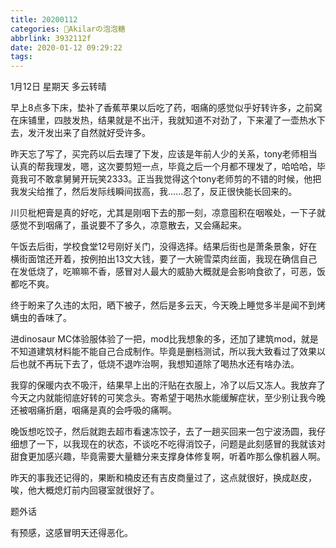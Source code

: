 ```yaml
---
title: 20200112
categories: 🍬Akilarの泡泡糖
abbrlink: 3932112f
date: 2020-01-12 09:29:22
tags:
---
```

1月12日 星期天 多云转晴

早上8点多下床，垫补了香蕉苹果以后吃了药，咽痛的感觉似乎好转许多，之前窝在床铺里，四肢发热，结果就是不出汗，我就知道不对劲了，下来灌了一壶热水下去，发汗发出来了自然就好受许多。

昨天忘了写了，买完药以后去理了下发，应该是年前人少的关系，tony老师相当认真的帮我理发，嗯，这次要剪短一点，毕竟之后一个月都不理发了，哈哈哈，毕竟我可不敢拿舅舅开玩笑2333。正当我觉得这个tony老师剪的不错的时候，他把我发尖给推了，然后发际线瞬间拔高，我......忍了，反正很快能长回来的。

川贝枇杷膏是真的好吃，尤其是刚咽下去的那一刻，凉意囤积在咽喉处，一下子就感觉不到咽痛了，虽说要不了多久，凉意散去，又会痛起来。

午饭去后街，学校食堂12号刚好关门，没得选择。结果后街也是萧条景象，好在横街面馆还开着，按例拍出13文大钱，要了一大碗雪菜肉丝面，我现在确信自己在发低烧了，吃嘛嘛不香，感冒对人最大的威胁大概就是会影响食欲了，可恶，饭都吃不爽。

终于盼来了久违的太阳，晒下被子，然后是多云天，今天晚上睡觉多半是闻不到烤螨虫的香味了。

进dinosaur MC体验服体验了一把，mod比我想象的多，还加了建筑mod，就是不知道建筑材料能不能自己合成制作。毕竟是删档测试，所以我大致看过了效果以后也就不再玩下去了，低烧不退咋治啊，我想知道除了喝热水还有啥办法。

我穿的保暖内衣不吸汗，结果早上出的汗贴在衣服上，冷了以后又冻人。我放弃了今天之内就能彻底好转的可笑念头。寄希望于喝热水能缓解症状，至少别让我今晚还被咽痛折磨，咽痛是真的会呼吸的痛啊。

晚饭想吃饺子，然后就跑去超市看速冻饺子，去了一趟买回来一包宁波汤圆，我仔细想了一下，以我现在的状态，不谈吃不吃得消饺子，问题是此刻感冒的我就该对甜食更加感兴趣，毕竟需要大量糖分来支撑身体修复啊，听着咋那么像机器人啊。

昨天的事我还记得的，果断和楠皮还有吉皮商量过了，这点就很好，换成赵皮，唉，他大概熄灯前内回寝室就很好了。

题外话

有预感，这感冒明天还得恶化。
